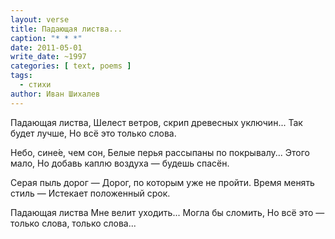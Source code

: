 ```yaml
---
layout: verse
title: Падающая листва...
caption: "* * *"
date: 2011-05-01
write_date: ~1997
categories: [ text, poems ]
tags:
  - стихи
author: Иван Шихалев
---
```

Падающая листва,
Шелест ветров, скрип древесных уключин...
Так будет лучше,
Но всё это только слова.

Небо, сине́е, чем сон,
Белые перья рассыпаны по покрывалу...
Этого мало,
Но добавь каплю воздуха — будешь спасён.

Серая пыль дорог —
Дорог, по которым уже не пройти.
Время менять стиль —
Истекает положенный срок.

Падающая листва
Мне велит уходить...
Могла бы сломить,
Но всё это — только слова,
        только слова...
